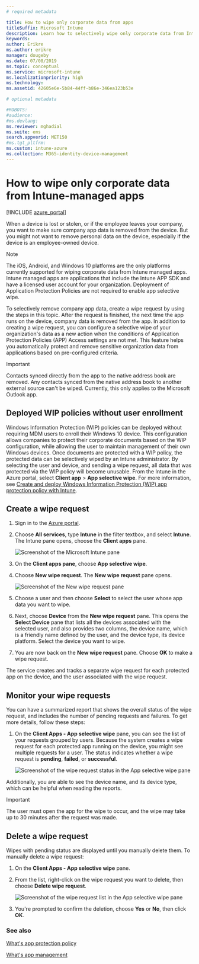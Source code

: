 ```yaml
---
# required metadata

title: How to wipe only corporate data from apps
titleSuffix: Microsoft Intune
description: Learn how to selectively wipe only corporate data from Intune-managed apps with Microsoft Intune.
keywords:
author: Erikre
ms.author: erikre
manager: dougeby
ms.date: 07/08/2019
ms.topic: conceptual
ms.service: microsoft-intune
ms.localizationpriority: high
ms.technology:
ms.assetid: 42605e6e-5b84-44ff-b86e-346ea123b53e

# optional metadata

#ROBOTS:
#audience:
#ms.devlang:
ms.reviewer: mghadial
ms.suite: ems
search.appverid: MET150
#ms.tgt_pltfrm:
ms.custom: intune-azure
ms.collection: M365-identity-device-management
---
```


# How to wipe only corporate data from Intune-managed apps

[!INCLUDE [azure_portal](./includes/azure_portal.md)]

When a device is lost or stolen, or if the employee leaves your company, you want to make sure company app data is removed from the device. But you might not want to remove personal data on the device, especially if the device is an employee-owned device.

>[!NOTE]
> The iOS, Android, and Windows 10 platforms are the only platforms currently supported for wiping corporate data from Intune managed apps. Intune managed apps are applications that include the Intune APP SDK and have a licensed user account for your organization. Deployment of Application Protection Policies are not required to enable app selective wipe.

To selectively remove company app data, create a wipe request by using the steps in this topic. After the request is finished, the next time the app runs on the device, company data is removed from the app. In addition to creating a wipe request, you can configure a selective wipe of your organization's data as a new action when the conditions of Application Protection Policies (APP) Access settings are not met. This feature helps you automatically protect and remove sensitive organization data from applications based on pre-configured criteria.

>[!IMPORTANT]
> Contacts synced directly from the app to the native address book are removed. Any contacts synced from the native address book to another external source can't be wiped. Currently, this only applies to the Microsoft Outlook app.

## Deployed WIP policies without user enrollment
Windows Information Protection (WIP) policies can be deployed without requiring MDM users to enroll their Windows 10 device. This configuration allows companies to protect their corporate documents based on the WIP configuration, while allowing the user to maintain management of their own Windows devices. Once documents are protected with a WIP policy, the protected data can be selectively wiped by an Intune administrator. By selecting the user and device, and sending a wipe request, all data that was protected via the WIP policy will become unusable. From the Intune in the Azure portal, select **Client app** > **App selective wipe**. For more information, see [Create and deploy Windows Information Protection (WIP) app protection policy with Intune](windows-information-protection-policy-create.md).

## Create a wipe request

1. Sign in to the [Azure portal](https://portal.azure.com).

2. Choose **All services**, type **Intune** in the filter textbox, and select **Intune**. The Intune pane opens, choose the **Client apps** pane.

    ![Screenshot of the Microsoft Intune pane](./media/apps-selective-wipe01.png)

3. On the **Client apps pane**, choose **App selective wipe**.

4. Choose  **New wipe request**. The **New wipe request** pane opens.

    ![Screenshot of the New wipe request pane](./media/AzurePortal_MAM_NewWipeRequest.png)

5. Choose a user and then choose **Select** to select the user whose app data you want to wipe.

6. Next, choose **Device** from the **New wipe request** pane. This opens the **Select Device** pane that lists all the devices associated with the selected user, and also provides two columns, the device name, which is a friendly name defined by the user, and the device type, its device platform. Select the device you want to wipe.

7. You are now back on the **New wipe request** pane. Choose **OK** to make a wipe request.

The service creates and tracks a separate wipe request for each protected app on the device, and the user associated with the wipe request.

## Monitor your wipe requests

You can have a summarized report that shows the overall status of the wipe request, and includes the number of pending requests and failures. To get more details, follow these steps:

1. On the **Client Apps - App selective wipe** pane, you can see the list of your requests grouped by users. Because the system creates a wipe request for each protected app running on the device, you might see multiple requests for a user. The status indicates whether a wipe request is **pending**, **failed**, or **successful**.

    ![Screenshot of the wipe request status in the App selective wipe pane](./media/wipe-request-status-1.png)

Additionally, you are able to see the device name, and its device type, which can be helpful when reading the reports.

>[!IMPORTANT]
> The user must open the app for the wipe to occur, and the wipe may take up to 30 minutes after the request was made.

## Delete a wipe request

Wipes with pending status are displayed until you manually delete them. To manually delete a wipe request:

1. On the **Client Apps - App selective wipe** pane.

2. From the list, right-click on the wipe request you want to delete, then choose **Delete wipe request**.

    ![Screenshot of the wipe request list in the App selective wipe pane](./media/delete-wipe-request.png)

3. You're prompted to confirm the deletion, choose **Yes** or **No**, then click **OK**.

### See also
[What's app protection policy](app-protection-policy.md)

[What's app management](app-management.md)
